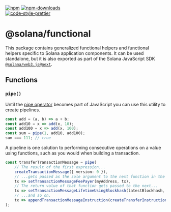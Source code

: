 [![npm][npm-image]][npm-url]
[![npm-downloads][npm-downloads-image]][npm-url]
<br />
[![code-style-prettier][code-style-prettier-image]][code-style-prettier-url]

[code-style-prettier-image]: https://img.shields.io/badge/code_style-prettier-ff69b4.svg?style=flat-square
[code-style-prettier-url]: https://github.com/prettier/prettier
[npm-downloads-image]: https://img.shields.io/npm/dm/@solana/functional/next.svg?style=flat
[npm-image]: https://img.shields.io/npm/v/@solana/functional/next.svg?style=flat
[npm-url]: https://www.npmjs.com/package/@solana/functional/v/next

# @solana/functional

This package contains generalized functional helpers and functional helpers
specific to Solana application components. It can be used standalone, but it
is also exported as part of the Solana JavaScript SDK
[`@solana/web3.js@next`](https://github.com/anza-xyz/solana-web3.js/tree/main/packages/library).

## Functions

### `pipe()`

Until the [pipe operator](https://github.com/tc39/proposal-pipeline-operator) becomes part of JavaScript you can use this utility to create pipelines.

```ts
const add = (a, b) => a + b;
const add10 = x => add(x, 10);
const add100 = x => add(x, 100);
const sum = pipe(1, add10, add100);
sum === 111; // true
```

A pipeline is one solution to performing consecutive operations on a value using functions, such as you would when building a transaction.

```ts
const transferTransactionMessage = pipe(
    // The result of the first expression...
    createTransactionMessage({ version: 0 }),
    // ...gets passed as the sole argument to the next function in the pipeline.
    tx => setTransactionMessageFeePayer(myAddress, tx),
    // The return value of that function gets passed to the next...
    tx => setTransactionMessageLifetimeUsingBlockhash(latestBlockhash, tx),
    // ...and so on.
    tx => appendTransactionMessageInstruction(createTransferInstruction(myAddress, toAddress, amountInLamports), tx),
);
```
